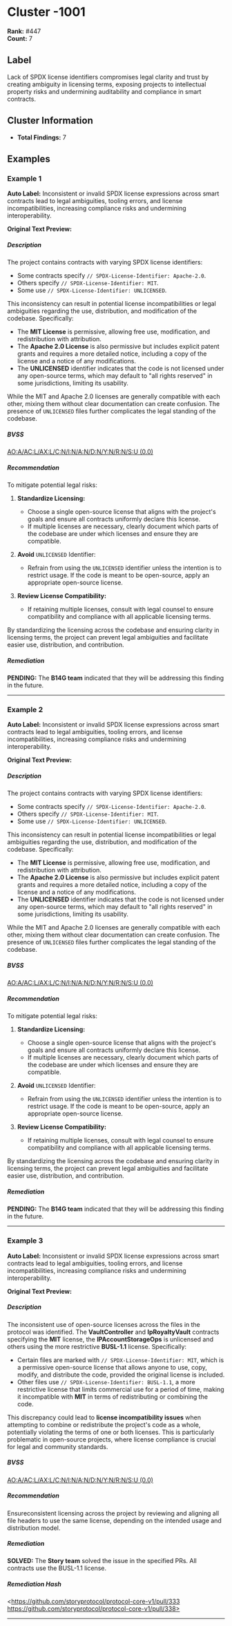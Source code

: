 # Cluster -1001

**Rank:** #447  
**Count:** 7  

## Label
Lack of SPDX license identifiers compromises legal clarity and trust by creating ambiguity in licensing terms, exposing projects to intellectual property risks and undermining auditability and compliance in smart contracts.

## Cluster Information
- **Total Findings:** 7

## Examples

### Example 1

**Auto Label:** Inconsistent or invalid SPDX license expressions across smart contracts lead to legal ambiguities, tooling errors, and license incompatibilities, increasing compliance risks and undermining interoperability.  

**Original Text Preview:**

##### Description

The project contains contracts with varying SPDX license identifiers:

* Some contracts specify `// SPDX-License-Identifier: Apache-2.0`.
* Others specify `// SPDX-License-Identifier: MIT`.
* Some use `// SPDX-License-Identifier: UNLICENSED`.

  

This inconsistency can result in potential license incompatibilities or legal ambiguities regarding the use, distribution, and modification of the codebase. Specifically:

* The **MIT License** is permissive, allowing free use, modification, and redistribution with attribution.
* The **Apache 2.0 License** is also permissive but includes explicit patent grants and requires a more detailed notice, including a copy of the license and a notice of any modifications.
* The **UNLICENSED** identifier indicates that the code is not licensed under any open-source terms, which may default to "all rights reserved" in some jurisdictions, limiting its usability.

  

While the MIT and Apache 2.0 licenses are generally compatible with each other, mixing them without clear documentation can create confusion. The presence of `UNLICENSED` files further complicates the legal standing of the codebase.

##### BVSS

[AO:A/AC:L/AX:L/C:N/I:N/A:N/D:N/Y:N/R:N/S:U (0.0)](/bvss?q=AO:A/AC:L/AX:L/C:N/I:N/A:N/D:N/Y:N/R:N/S:U)

##### Recommendation

To mitigate potential legal risks:

1. **Standardize Licensing:**

   * Choose a single open-source license that aligns with the project's goals and ensure all contracts uniformly declare this license.
   * If multiple licenses are necessary, clearly document which parts of the codebase are under which licenses and ensure they are compatible.
2. **Avoid** `UNLICENSED` Identifier:

   * Refrain from using the `UNLICENSED` identifier unless the intention is to restrict usage. If the code is meant to be open-source, apply an appropriate open-source license.
3. **Review License Compatibility:**

   * If retaining multiple licenses, consult with legal counsel to ensure compatibility and compliance with all applicable licensing terms.

  

By standardizing the licensing across the codebase and ensuring clarity in licensing terms, the project can prevent legal ambiguities and facilitate easier use, distribution, and contribution.

##### Remediation

**PENDING:** The **B14G team** indicated that they will be addressing this finding in the future.

---
### Example 2

**Auto Label:** Inconsistent or invalid SPDX license expressions across smart contracts lead to legal ambiguities, tooling errors, and license incompatibilities, increasing compliance risks and undermining interoperability.  

**Original Text Preview:**

##### Description

The project contains contracts with varying SPDX license identifiers:

* Some contracts specify `// SPDX-License-Identifier: Apache-2.0`.
* Others specify `// SPDX-License-Identifier: MIT`.
* Some use `// SPDX-License-Identifier: UNLICENSED`.

  

This inconsistency can result in potential license incompatibilities or legal ambiguities regarding the use, distribution, and modification of the codebase. Specifically:

* The **MIT License** is permissive, allowing free use, modification, and redistribution with attribution.
* The **Apache 2.0 License** is also permissive but includes explicit patent grants and requires a more detailed notice, including a copy of the license and a notice of any modifications.
* The **UNLICENSED** identifier indicates that the code is not licensed under any open-source terms, which may default to "all rights reserved" in some jurisdictions, limiting its usability.

  

While the MIT and Apache 2.0 licenses are generally compatible with each other, mixing them without clear documentation can create confusion. The presence of `UNLICENSED` files further complicates the legal standing of the codebase.

##### BVSS

[AO:A/AC:L/AX:L/C:N/I:N/A:N/D:N/Y:N/R:N/S:U (0.0)](/bvss?q=AO:A/AC:L/AX:L/C:N/I:N/A:N/D:N/Y:N/R:N/S:U)

##### Recommendation

To mitigate potential legal risks:

1. **Standardize Licensing:**

   * Choose a single open-source license that aligns with the project's goals and ensure all contracts uniformly declare this license.
   * If multiple licenses are necessary, clearly document which parts of the codebase are under which licenses and ensure they are compatible.
2. **Avoid** `UNLICENSED` Identifier:

   * Refrain from using the `UNLICENSED` identifier unless the intention is to restrict usage. If the code is meant to be open-source, apply an appropriate open-source license.
3. **Review License Compatibility:**

   * If retaining multiple licenses, consult with legal counsel to ensure compatibility and compliance with all applicable licensing terms.

  

By standardizing the licensing across the codebase and ensuring clarity in licensing terms, the project can prevent legal ambiguities and facilitate easier use, distribution, and contribution.

##### Remediation

**PENDING:** The **B14G team** indicated that they will be addressing this finding in the future.

---
### Example 3

**Auto Label:** Inconsistent or invalid SPDX license expressions across smart contracts lead to legal ambiguities, tooling errors, and license incompatibilities, increasing compliance risks and undermining interoperability.  

**Original Text Preview:**

##### Description

The inconsistent use of open-source licenses across the files in the protocol was identified. The **VaultController** and **IpRoyaltyVault** contracts specifying the **MIT** license, the **IPAccountStorageOps** is unlicensed and others using the more restrictive **BUSL-1.1** license. Specifically:

  

* Certain files are marked with `// SPDX-License-Identifier: MIT`, which is a permissive open-source license that allows anyone to use, copy, modify, and distribute the code, provided the original license is included.
* Other files use `// SPDX-License-Identifier: BUSL-1.1`, a more restrictive license that limits commercial use for a period of time, making it incompatible with **MIT** in terms of redistributing or combining the code.

  

This discrepancy could lead to **license incompatibility issues** when attempting to combine or redistribute the project's code as a whole, potentially violating the terms of one or both licenses. This is particularly problematic in open-source projects, where license compliance is crucial for legal and community standards.

##### BVSS

[AO:A/AC:L/AX:L/C:N/I:N/A:N/D:N/Y:N/R:N/S:U (0.0)](/bvss?q=AO:A/AC:L/AX:L/C:N/I:N/A:N/D:N/Y:N/R:N/S:U)

##### Recommendation

Ensureconsistent licensing across the project by reviewing and aligning all file headers to use the same license, depending on the intended usage and distribution model.

##### Remediation

**SOLVED:** The **Story team** solved the issue in the specified PRs. All contracts use the BUSL-1.1 license.

##### Remediation Hash

<https://github.com/storyprotocol/protocol-core-v1/pull/333 https://github.com/storyprotocol/protocol-core-v1/pull/338>

---
